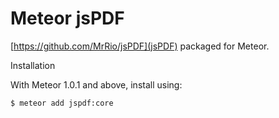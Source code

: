 # Meteor jsPDF

[https://github.com/MrRio/jsPDF](jsPDF) packaged for Meteor.

Installation

With Meteor 1.0.1 and above, install using:

```
$ meteor add jspdf:core
```
